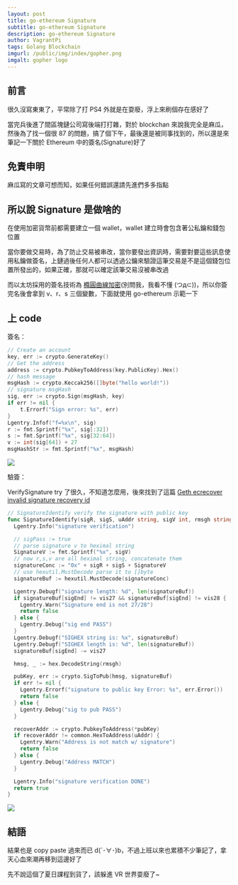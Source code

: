 ```yaml
---
layout: post
title: go-ethereum Signature
subtitle: go-ethereum Signature
description: go-ethereum Signature
author: VagrantPi
tags: Golang Blockchain
imgurl: /public/img/index/gopher.png
imgalt: gopher logo
---
```


## 前言

很久沒寫東東了，平常除了打 PS4 外就是在耍廢，浮上來刷個存在感好了

當完兵後進了間區塊鏈公司寫後端打打雜，對於 blockchan 來說我完全是麻瓜，然後為了找一個很 87 的問題，搞了個下午，最後還是被同事找到的，所以還是來筆記一下關於 Ethereum 中的簽名(Signature)好了

## 免責申明

麻瓜寫的文章可想而知，如果任何錯誤還請先進們多多指點

## 所以說 Signature 是做啥的

在使用加密貨幣前都需要建立一個 wallet，wallet 建立時會包含著公私鑰和錢包位置

當你要做交易時，為了防止交易被串改，當你要發出資訊時，需要對要這些訊息使用私鑰做簽名，上鏈過後任何人都可以透過公鑰來驗證這筆交易是不是這個錢包位置所發出的，如果正確，那就可以確定該筆交易沒被串改過

而以太坊採用的簽名技術為 [橢圓曲線加密](https://medium.com/@VitalikButerin/exploring-elliptic-curve-pairings-c73c1864e627)(別問我，我看不懂 (つд⊂))，所以你簽完名後會拿到 v、r、s 三個變數，下面就使用 go-ethereum 示範一下

## 上 code

簽名：

```go
// Create an account 
key, err := crypto.GenerateKey()
// Get the address
address := crypto.PubkeyToAddress(key.PublicKey).Hex()
// hash message
msgHash := crypto.Keccak256([]byte("hello world!"))
// signature msgHash
sig, err := crypto.Sign(msgHash, key)
if err != nil {
    t.Errorf("Sign error: %s", err)
}
Lgentry.Infof("f=%x\n", sig)
r := fmt.Sprintf("%x", sig[:32])
s := fmt.Sprintf("%x", sig[32:64])
v := int(sig[64]) + 27
msgHashStr := fmt.Sprintf("%x", msgHash)
```

![](https://i.imgur.com/RjvZ30H.jpg)

驗簽：

VerifySignature try 了很久，不知道怎麼用，後來找到了這篇 [Geth ecrecover invalid signature recovery id](https://stackoverflow.com/questions/49085737/geth-ecrecover-invalid-signature-recovery-id)

```go
// SignatureIdentify verify the signature with public key
func SignatureIdentify(sigR, sigS, uAddr string, sigV int, rmsgh string) bool {
  Lgentry.Info("signature verification")

  // sigPass := true
  // parse signature v to heximal string
  SignatureV := fmt.Sprintf("%x", sigV)
  // now r,s,v are all heximal string, concatenate them
  signatureConc := "0x" + sigR + sigS + SignatureV
  // use hexutil.MustDecode parse it to []byte
  signatureBuf := hexutil.MustDecode(signatureConc)

  Lgentry.Debugf("signature length: %d", len(signatureBuf))
  if signatureBuf[sigEnd] != vis27 && signatureBuf[sigEnd] != vis28 {
    Lgentry.Warn("Signature end is not 27/28")
    return false
  } else {
    Lgentry.Debug("sig end PASS")
  }
  Lgentry.Debugf("SIGHEX string is: %x", signatureBuf)
  Lgentry.Debugf("SIGHEX length is: %d", len(signatureBuf))
  signatureBuf[sigEnd] -= vis27

  hmsg, _ := hex.DecodeString(rmsgh)

  pubKey, err := crypto.SigToPub(hmsg, signatureBuf)
  if err != nil {
    Lgentry.Errorf("signature to public key Error: %s", err.Error())
    return false
  } else {
    Lgentry.Debug("sig to pub PASS")
  }

  recoverAddr := crypto.PubkeyToAddress(*pubKey)
  if recoverAddr != common.HexToAddress(uAddr) {
    Lgentry.Warn("Address is not match w/ signature")
    return false
  } else {
    Lgentry.Debug("Address MATCH")
  }

  Lgentry.Info("signature verification DONE")
  return true
}
```

![](https://i.imgur.com/9YA4zBd.jpg)

## 結語

結果也是 copy paste 過來而已 d(`･∀･)b，不過上班以來也累積不少筆記了，拿天心血來潮再移到這邊好了

先不說這個了夏日課程到貨了，該躲進 VR 世界耍廢了~


